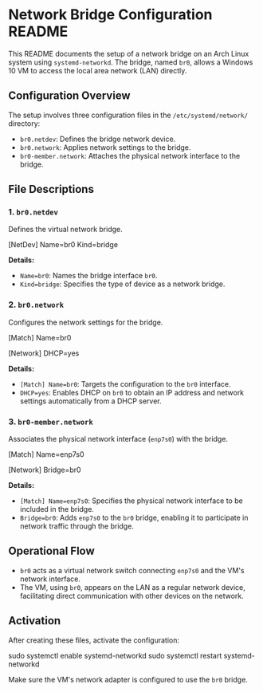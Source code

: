 # Network Bridge Configuration README

This README documents the setup of a network bridge on an Arch Linux system using `systemd-networkd`. 
The bridge, named `br0`, allows a Windows 10 VM to access the local area network (LAN) directly.

## Configuration Overview

The setup involves three configuration files in the `/etc/systemd/network/` directory:

- `br0.netdev`: Defines the bridge network device.
- `br0.network`: Applies network settings to the bridge.
- `br0-member.network`: Attaches the physical network interface to the bridge.

## File Descriptions

### 1. `br0.netdev`

Defines the virtual network bridge.

[NetDev]
Name=br0
Kind=bridge

**Details:**
- `Name=br0`: Names the bridge interface `br0`.
- `Kind=bridge`: Specifies the type of device as a network bridge.

### 2. `br0.network`

Configures the network settings for the bridge.

[Match]
Name=br0

[Network]
DHCP=yes

**Details:**
- `[Match] Name=br0`: Targets the configuration to the `br0` interface.
- `DHCP=yes`: Enables DHCP on `br0` to obtain an IP address and network settings automatically from a DHCP server.

### 3. `br0-member.network`

Associates the physical network interface (`enp7s0`) with the bridge.

[Match]
Name=enp7s0

[Network]
Bridge=br0

**Details:**
- `[Match] Name=enp7s0`: Specifies the physical network interface to be included in the bridge.
- `Bridge=br0`: Adds `enp7s0` to the `br0` bridge, enabling it to participate in network traffic through the bridge.

## Operational Flow

- `br0` acts as a virtual network switch connecting `enp7s0` and the VM's network interface.
- The VM, using `br0`, appears on the LAN as a regular network device, facilitating direct communication with other devices on the network.

## Activation

After creating these files, activate the configuration:

sudo systemctl enable systemd-networkd
sudo systemctl restart systemd-networkd


Make sure the VM's network adapter is configured to use the `br0` bridge.

